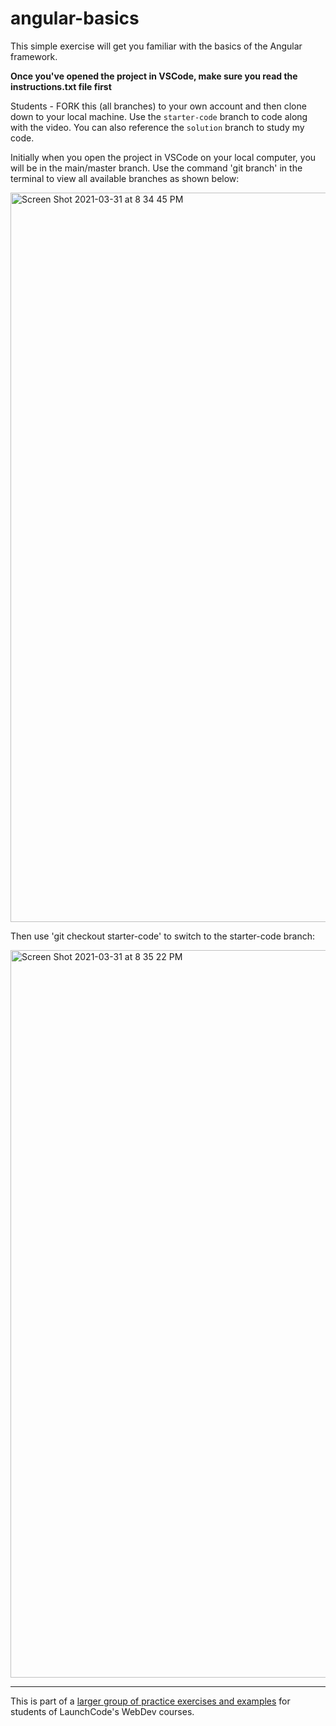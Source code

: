 # angular-basics

This simple exercise will get you familiar with the basics of the Angular framework. 

**Once you've opened the project in VSCode, make sure you read the instructions.txt file first**

Students - FORK this (all branches) to your own account and then clone down to your local machine. Use the `starter-code` branch to code along with the video. You can also reference the `solution` branch to study my code.

Initially when you open the project in VSCode on your local computer, you will be in the main/master branch. Use the command 'git branch' in the terminal to view all available branches as shown below:

<img width="1167" alt="Screen Shot 2021-03-31 at 8 34 45 PM" src="https://user-images.githubusercontent.com/55961845/113317047-98d8d000-92d4-11eb-9f31-58fd11865f7e.png">

Then use 'git checkout starter-code' to switch to the starter-code branch:

<img width="1164" alt="Screen Shot 2021-03-31 at 8 35 22 PM" src="https://user-images.githubusercontent.com/55961845/113317065-9b3b2a00-92d4-11eb-9021-a9fa1ef928b5.png">

---

This is part of a [larger group of practice exercises and examples](https://carolista.github.io/student-resources/) for students of LaunchCode's WebDev courses.
